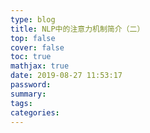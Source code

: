 ```yaml
---
type: blog
title: NLP中的注意力机制简介（二）
top: false
cover: false
toc: true
mathjax: true
date: 2019-08-27 11:53:17
password:
summary:
tags:
categories:
---
```


